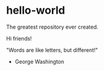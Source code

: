 # hello-world
The greatest repository ever created.

Hi friends!

"Words are like letters, but different!"
- George Washington
